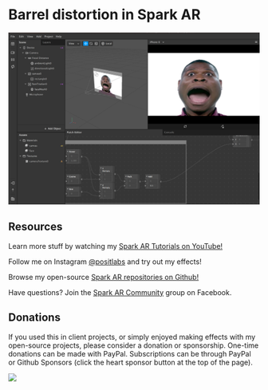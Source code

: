 # Barrel distortion in Spark AR

![screenshot](./screenshot.jpg)

## Resources

Learn more stuff by watching my [Spark AR Tutorials on YouTube!](https://www.youtube.com/playlist?list=PLAZp2Vi7Gfspzyla4RrCO6BzVzYW7Lnb-)

Follow me on Instagram [@positlabs](https://instagram.com/positlabs) and try out my effects!

Browse my open-source [Spark AR repositories on Github!](https://github.com/search?q=user%3Apositlabs+spark)

Have questions? Join the [Spark AR Community](https://www.facebook.com/groups/SparkARcommunity/) group on Facebook.

## Donations

If you used this in client projects, or simply enjoyed making effects with my open-source projects, please consider a donation or sponsorship. One-time donations can be made with PayPal. Subscriptions can be through PayPal or Github Sponsors (click the heart sponsor button at the top of the page).

[![](https://www.paypalobjects.com/en_US/i/btn/btn_donateCC_LG.gif)](https://www.paypal.com/cgi-bin/webscr?cmd=_s-xclick&hosted_button_id=YGS69CHAE9EQC&source=url)
